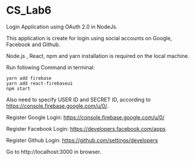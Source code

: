 # CS_Lab6
Login Application using OAuth 2.0 in NodeJs.

This application is create for login using social accounts on Google, Facebook and Github.

Node.js , React, npm and yarn installation is required on the local machine.

Run following Command in terminal:
```
yarn add firebase
yarn add react-firebaseui
npm start
```

Also need to specify USER ID and SECRET ID, according to https://console.firebase.google.com/u/0/.

Register Google Login: https://console.firebase.google.com/u/0/

Register Facebook Login: https://developers.facebook.com/apps

Register Github Login: https://github.com/settings/developers

Go to http://localhost:3000 in browser.
